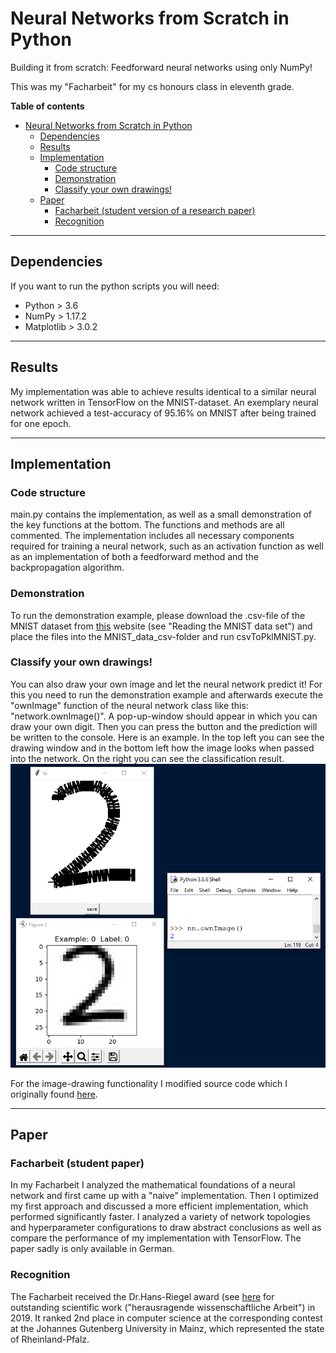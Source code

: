 # Neural Networks from Scratch in Python

Building it from scratch: Feedforward neural networks using only NumPy!

This was my "Facharbeit" for my cs honours class in eleventh grade.


**Table of contents**
- [Neural Networks from Scratch in Python](#neural-networks-from-scratch-in-python)
  - [Dependencies](#dependencies)
  - [Results](#results)
  - [Implementation](#implementation)
    - [Code structure](#code-structure)
    - [Demonstration](#demonstration)
    - [Classify your own drawings!](#classify-your-own-drawings)
  - [Paper](#paper)
    - [Facharbeit (student version of a research paper)](#facharbeit-student-version-of-a-research-paper)
    - [Recognition](#recognition)

---

## Dependencies
If you want to run the python scripts you will need:
- Python > 3.6
- NumPy > 1.17.2
- Matplotlib > 3.0.2

---

## Results
My implementation was able to achieve results identical
to a similar neural network written in TensorFlow on the MNIST-dataset.
An exemplary neural network achieved a test-accuracy of 95.16% on MNIST after being trained for one epoch.

---
## Implementation

### Code structure
main.py contains the implementation, as well as a small demonstration
of the key functions at the bottom. The functions and methods are
all commented. The implementation includes all
necessary components required for training a neural network,
such as an activation function as well as an implementation of both
a feedforward method and the backpropagation algorithm.

### Demonstration
To run the demonstration example, please download the .csv-file
of the MNIST dataset from [this](https://www.python-course.eu/neural_network_mnist.php) website
(see "Reading the MNIST data set") and place the files into the MNIST_data_csv-folder and run
csvToPklMNIST.py.

### Classify your own drawings!
You can also draw your own image and let the neural network predict it!
For this you need to run the demonstration example and afterwards execute
the "ownImage" function of the neural network class like this:
"network.ownImage()". A pop-up-window should appear in which you can draw
your own digit. Then you can press the button and the prediction will be
written to the console.
Here is an example. In the top left you can see the drawing window and in the bottom left how the image looks when passed into the network. On the right you can see the classification result.
![Drawing Classification Example](ownImageExample2.png)

For the image-drawing functionality I modified source code which I originally found [here](https://stackoverflow.com/questions/52146562/python-tkinter-paint-how-to-paint-smoothly-and-save-images-with-a-different).

---
## Paper

### Facharbeit (student paper)
In my Facharbeit I analyzed the mathematical foundations
of a neural network and first came up with a "naive" implementation.
Then I optimized my first approach and discussed a more efficient
implementation, which performed significantly faster.
I analyzed a variety of network topologies and hyperparameter configurations
to draw abstract conclusions as well as compare the performance of my implementation with TensorFlow.
The paper sadly is only available in German.

### Recognition
The Facharbeit received the Dr.Hans-Riegel award (see [here](https://www.hans-riegel-fachpreise.com/ausgezeichnete-arbeiten/details?tx_alumni_pi1%5Baction%5D=show&tx_alumni_pi1%5Bcontroller%5D=Paper&tx_alumni_pi1%5Bpaper%5D=72&cHash=83f0fa07cd5de353c2df91f2010bbc5b) for
outstanding scientific work ("herausragende wissenschaftliche Arbeit") in 2019.
It ranked 2nd place in computer science at the corresponding contest at the
Johannes Gutenberg University in Mainz, which represented the state of Rheinland-Pfalz.

